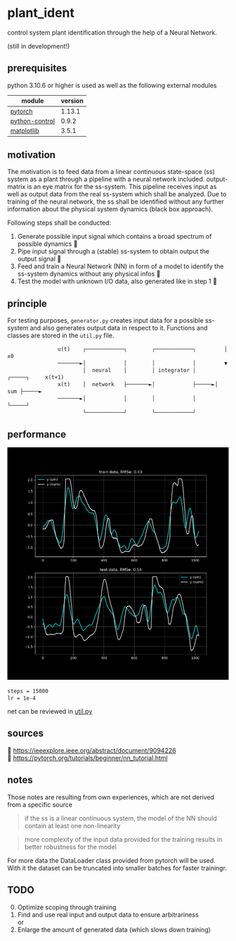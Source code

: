 # plant_ident 

control system plant identification through the help of a Neural Network.

(still in development!)

## prerequisites

python 3.10.6 or higher is used as well as the following external modules

| module                                                             | version |
|--------------------------------------------------------------------|---------|
| [pytorch](https://github.com/pytorch)                              | 1.13.1  |
| [python-control](https://github.com/python-control/python-control) | 0.9.2   |
| [matplotlib](https://github.com/matplotlib/matplotlib)             | 3.5.1   |

## motivation

The motivation is to feed data from a linear continuous state-space (ss) system as a plant through a pipeline with a neural network included.
output-matrix is an eye matrix for the ss-system.
This pipeline receives input as well as output data from the real ss-system which shall be analyzed.
Due to training of the neural network, the ss shall be identified without any further information about the physical system dynamics (black box approach).

Following steps shall be conducted:

1. Generate possible input signal which contains a broad spectrum of possible dynamics :symbols:
2. Pipe input signal through a (stable) ss-system to obtain output the output signal :abcd:
3. Feed and train a Neural Network (NN) in form of a model to identify the ss-system dynamics without any physical infos :repeat:
4. Test the model with unknown I/O data, also generated like in step 1 :repeat_one:

## principle 

For testing purposes, `generator.py` creates input data for a possible ss-system and also generates output data in respect to it.
Functions and classes are stored in the `util.py` file.

```
                u(t)    ┌────────────┐        ┌────────────┐         │ x0
                ───────►│            │        │            │         ▼
                        │  neural    │        │ integrator │      ┌─────┐     x(t+1)
                x(t)    │  network   ├───────►│            ├─────►│ sum ├─────►
                ───────►│            │        │            │      └─────┘
                        └────────────┘        └────────────┘
```

## performance

![loss](./images/nn_inv.png)
```
steps = 15000
lr = 1e-4
```
net can be reviewed in [util.py](./util.py)

## sources

:scroll: https://ieeexplore.ieee.org/abstract/document/9094226 \
:scroll: https://pytorch.org/tutorials/beginner/nn_tutorial.html 

## notes

Those notes are resulting from own experiences, which are not derived from a specific source

> if the ss is a linear continuous system, the model of the NN should contain at least one non-linearity

> more complexity of the input data provided for the training results in better robustness for the model

For more data the DataLoader class provided from pytorch will be used.
With it the dataset can be truncated into smaller batches for faster trainingr.

## TODO

0. Optimize scoping through training
1. Find and use real input and output data to ensure arbitrariness\
or 
2. Enlarge the amount of generated data (which slows down training)
